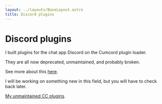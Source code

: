```yaml
---
layout: ../layouts/BaseLayout.astro
title: Discord plugins
---
```


# Discord plugins

I built plugins for the chat app Discord on the Cumcord plugin loader.

They are all now deprecated, unmaintained, and probably broken.

See more about this [here](/client_mods).

I will be working on something new in this field, but you will have to check back later.

[My unmaintained CC plugins](https://yellowsink.github.io/cc-plugins).